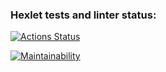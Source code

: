### Hexlet tests and linter status:
[![Actions Status](https://github.com/Elena12885/frontend-project-46/actions/workflows/hexlet-check.yml/badge.svg)](https://github.com/Elena12885/frontend-project-46/actions)

[![Maintainability](https://api.codeclimate.com/v1/badges/e3a052adb2243d0b85eb/maintainability)](https://codeclimate.com/github/Elena12885/frontend-project-46/maintainability)

